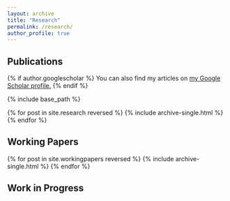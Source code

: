 ```yaml
---
layout: archive
title: "Research"
permalink: /research/
author_profile: true
---
```


## Publications
{% if author.googlescholar %}
  You can also find my articles on <u><a href="{{author.googlescholar}}">my Google Scholar profile</a>.</u>
{% endif %}

{% include base_path %}

{% for post in site.research reversed %}
  {% include archive-single.html %}
{% endfor %}

## Working Papers
{% for post in site.workingpapers reversed %}
  {% include archive-single.html %}
{% endfor %}

## Work in Progress

